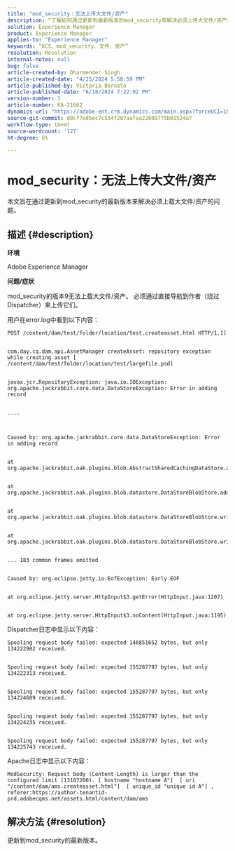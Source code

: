 ```yaml
---
title: "mod_security：无法上传大文件/资产"
description: “了解如何通过更新到最新版本的mod_security来解决必须上传大文件/资产的问题。”
solution: Experience Manager
product: Experience Manager
applies-to: "Experience Manager"
keywords: “KCS、mod_security、文件、资产”
resolution: Resolution
internal-notes: null
bug: false
article-created-by: Dharmender Singh
article-created-date: "4/25/2024 5:58:59 PM"
article-published-by: Victoria Barnato
article-published-date: "6/18/2024 7:22:02 PM"
version-number: 3
article-number: KA-21662
dynamics-url: "https://adobe-ent.crm.dynamics.com/main.aspx?forceUCI=1&pagetype=entityrecord&etn=knowledgearticle&id=b30b297a-2d03-ef11-a1fe-6045bd03c412"
source-git-commit: d0cf7ed5ec7c534f287aafaa22609775b01524a7
workflow-type: tm+mt
source-wordcount: '127'
ht-degree: 6%

---
```


# mod_security：无法上传大文件/资产


本文旨在通过更新到mod_security的最新版本来解决必须上载大文件/资产的问题。

## 描述 {#description}


<b>环境</b>

Adobe Experience Manager

<b>问题/症状</b>

mod_security的版本9无法上载大文件/资产。 必须通过直接导航到作者（绕过Dispatcher）来上传它们。

用户在error.log中看到以下内容：


```
POST /content/dam/test/folder/location/test.createasset.html HTTP/1.1] 


com.day.cq.dam.api.AssetManager createAsset: repository exception while creating asset [ /content/dam/test/folder/location/test/largefile.psd] 


javax.jcr.RepositoryException: java.io.IOException: org.apache.jackrabbit.core.data.DataStoreException: Error in adding record


....



Caused by: org.apache.jackrabbit.core.data.DataStoreException: Error in adding record


at org.apache.jackrabbit.oak.plugins.blob.AbstractSharedCachingDataStore.addRecord(AbstractSharedCachingDataStore.java:265)


at org.apache.jackrabbit.oak.plugins.blob.datastore.DataStoreBlobStore.addRecordInternal(DataStoreBlobStore.java:821)


at org.apache.jackrabbit.oak.plugins.blob.datastore.DataStoreBlobStore.writeStream(DataStoreBlobStore.java:922)


at org.apache.jackrabbit.oak.plugins.blob.datastore.DataStoreBlobStore.writeBlob(DataStoreBlobStore.java:320)


... 183 common frames omitted


Caused by: org.eclipse.jetty.io.EofException: Early EOF


at org.eclipse.jetty.server.HttpInput$3.getError(HttpInput.java:1207)


at org.eclipse.jetty.server.HttpInput$3.noContent(HttpInput.java:1195)
```




Dispatcher日志中显示以下内容：


```
Spooling request body failed: expected 146851652 bytes, but only 134222982 received.


Spooling request body failed: expected 155287797 bytes, but only 134222313 received.


Spooling request body failed: expected 155287797 bytes, but only 134224609 received.


Spooling request body failed: expected 155287797 bytes, but only 134224235 received.


Spooling request body failed: expected 155287797 bytes, but only 134225743 received.
```




Apache日志中显示以下内容：


```
ModSecurity: Request body (Content-Length) is larger than the configured limit (13107200). [ hostname "hostname A"]  [ uri "/content/dam/ams.createasset.html"]  [ unique_id "unique id A"] , referer:https://author-tenantid-prd.adobecqms.net/assets.html/content/dam/ams
```



## 解决方法 {#resolution}


更新到mod_security的最新版本。
